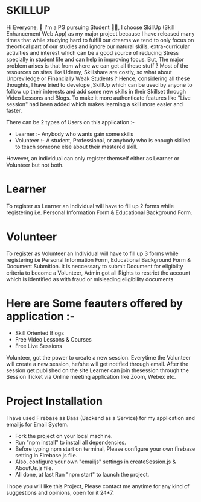 # SKILLUP

Hi Everyone, 👋
I'm a PG pursuing Student 🧑‍🎓, I choose SkillUp (Skill Enhancement Web App) as my major project because I have released many times that while studying hard to fulfill our dreams we tend to only focus on theortical part of our studies and ignore our natural skills, extra-curricular activities and interest which can be a good source of reducing Stress specially in student life and can help in improving focus.
But, The major problem arises is that from where we can get all these stuff ? Most of the resources on sites like Udemy, Skillshare are costly, so what about Unpreviledge or Financially Weak Students ?
Hence, considering all these thoughts, I have tried to develope ,SkillUp which can be used by anyone to follow up their interests and add some new skills in their Skillset through Video Lessons and Blogs. To make it more authenticate features like "Live session" had been added which makes learning a skill more easier and faster.

There can be 2 types of Users on this application :-
- Learner :- Anybody who wants gain some skills
- Volunteer :- A student, Professional, or anybody who is enough skilled to teach someone else about their mastered skill.

However, an individual can only register themself either as Learner or Volunteer but not both.

# Learner
To register as Learner an Individual will have to fill up 2 forms while registering i.e. Personal Information Form & Educational Background Form.
# Volunteer
To register as Volunteer an Individual will have to fill up 3 forms while registering i.e Personal Information Form, Educational Background Form & Document Submition.
It is neccessary to submit Document for eligibilty criteria to become a Volunteer, Admin got all Rights to restrict the account which is identified as with fraud or misleading eligibility documents 

# Here are Some feauters offered by application :-
- Skill Oriented Blogs
- Free Video Lessons & Courses
- Free Live Sessions

Volunteer, got the power to create a new session. Everytime the Volunteer will create a new session, he/she will get notified through email. After the session get 
published on the site Learner can join thesession through the Session Ticket via Online meeting application like Zoom, Webex etc.


# Project Installation
  I have used Firebase as Baas (Backend as a Service) for my application and emailjs for Email System.

- Fork the project on your local machine.
- Run "npm install" to install all dependencies.
- Before typing npm start on terminal, Please configure your own firebase setting in Firebase.js file.
- Also, configure your own "emailjs" settings in createSession.js & AboutUs.js file.
- All done, at last Run "npm start" to launch the project.

I hope you will like this Project, Please contact me anytime for any kind of suggestions and opinions, open for it 24*7.


